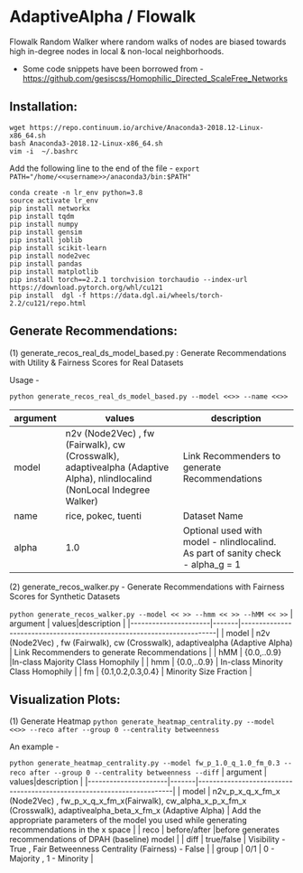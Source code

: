 # AdaptiveAlpha / Flowalk 
Flowalk Random Walker where random walks of nodes are biased towards high in-degree nodes in local &amp; non-local neighborhoods.
 - Some code snippets have been borrowed from - https://github.com/gesiscss/Homophilic_Directed_ScaleFree_Networks

## Installation: 
```
wget https://repo.continuum.io/archive/Anaconda3-2018.12-Linux-x86_64.sh
bash Anaconda3-2018.12-Linux-x86_64.sh
vim -i  ~/.bashrc
```
Add the following line to the end of the file - ```export PATH="/home/<<username>>/anaconda3/bin:$PATH"```

```
conda create -n lr_env python=3.8
source activate lr_env
pip install networkx
pip install tqdm
pip install numpy
pip install gensim
pip install joblib
pip install scikit-learn
pip install node2vec
pip install pandas
pip install matplotlib
pip install torch==2.2.1 torchvision torchaudio --index-url https://download.pytorch.org/whl/cu121
pip install  dgl -f https://data.dgl.ai/wheels/torch-2.2/cu121/repo.html

```


## Generate Recommendations:

(1) generate_recos_real_ds_model_based.py : Generate Recommendations with Utility & Fairness Scores for Real Datasets

Usage - 

```python generate_recos_real_ds_model_based.py --model <<>> --name <<>>```

| argument      | values|description                                                                  |
|----------------------|-------|-----------------------------------------------------------------------|
| model | n2v (Node2Vec) , fw (Fairwalk), cw (Crosswalk), adaptivealpha (Adaptive Alpha), nlindlocalind (NonLocal Indegree Walker) | Link Recommenders to generate Recommendations  |
| name | rice, pokec, tuenti | Dataset Name |
| alpha | 1.0 | Optional used with model - nlindlocalind. As part of sanity check - alpha_g = 1 |


(2) generate_recos_walker.py - Generate Recommendations with Fairness Scores for Synthetic Datasets

```python generate_recos_walker.py --model << >> --hmm << >> --hMM << >>```
| argument      | values|description                                                                  |
|----------------------|-------|-----------------------------------------------------------------------|
| model | n2v (Node2Vec) , fw (Fairwalk), cw (Crosswalk), adaptivealpha (Adaptive Alpha) | Link Recommenders to generate Recommendations  |
| hMM | {0.0,..0.9} |In-class Majority Class Homophily |
| hmm | {0.0,..0.9} | In-class Minority Class Homophily        |
| fm | {0.1,0.2,0.3,0.4} | Minority Size Fraction      |

##  Visualization Plots:
(1) Generate Heatmap
```python generate_heatmap_centrality.py --model <<>> --reco after --group 0 --centrality betweenness ```

An example  - 

``` python generate_heatmap_centrality.py --model fw_p_1.0_q_1.0_fm_0.3 --reco after --group 0 --centrality betweenness --diff ```
| argument      | values|description                                                                  |
|----------------------|-------|-----------------------------------------------------------------------|
| model | n2v_p_x_q_x_fm_x (Node2Vec) , fw_p_x_q_x_fm_x(Fairwalk), cw_alpha_x_p_x_fm_x (Crosswalk), adaptivealpha_beta_x_fm_x (Adaptive Alpha) | Add the appropriate parameters of the model you used while generating recommendations in the x space |
| reco | before/after |before generates recommendations of DPAH (baseline) model |
| diff | true/false | Visibility - True , Fair Betweenness Centrality (Fairness) - False  |
| group | 0/1 | 0 - Majority , 1 - Minority |


